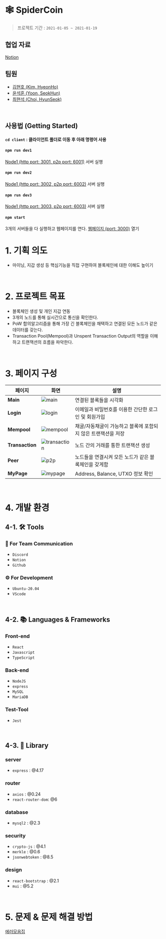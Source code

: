 # 🕸 SpiderCoin
> 프로젝트 기간 : `2021-01-05 ~ 2021-01-19`

## 협업 자료
[Notion](https://charm-locust-333.notion.site/SPIDER-COIN-c4795107c2474455bd4f93016bad8fbf)

## 팀원
- [김현호 (Kim, HyeonHo)](https://github.com/alsrhkd101)
- [윤석훈 (Yoon, SeokHun)](https://github.com/imysh578)
- [최현석 (Choi, HyunSeok)](https://github.com/Tozinoo)
<br>

## 사용법 (Getting Started)
#### `cd client` : 클라이언트 폴더로 이동 후 아래 명령어 사용
#### `npm run dev1`
[Node1 (http port: 3001, p2p port: 6001)](http://localhost:3001) 서버 실행
#### `npm run dev2`
[Node1 (http port: 3002, p2p port: 6002)](http://localhost:3002) 서버 실행
#### `npm run dev3`
[Node1 (http port: 3003, p2p port: 6003)](http://localhost:3003) 서버 실행
#### `npm start`
3개의 서버들을 다 실행하고 웹페이지를 연다.
[웹페이지 (port: 3000)](http://localhost:3000) 열기

# 1. 기획 의도
- 마이닝, 지갑 생성 등 핵심기능을 직접 구현하여 블록체인에 대한 이해도 높이기
<br>

# 2. 프로젝트 목표
- 블록체인 생성 및 개인 지갑 연동
- 3개의 노드를 통해 실시간으로 통신을 확인한다.
- PoW 합의알고리즘을 통해 가장 긴 블록체인을 채택하고 연결된 모든 노드가 같은 데이터를 갖는다.
-  Transaction Pool(Mempool)과 Unspent Transaction Output의 역할을 이해하고 트랜잭션의 흐름을 파악한다.
<br>


# 3. 페이지 구성
| 페이지 | 화면 | 설명 |
| --- | --- | --- |
| **Main** | ![main](https://user-images.githubusercontent.com/43943231/150467120-c7c488ec-0f2f-4ad6-bc0c-4544ba86a1cb.gif) | 연결된 블록들을 시각화 |
| **Login** | ![login](https://user-images.githubusercontent.com/43943231/150468611-bda4ef13-21a1-491d-9538-0e03e9720a6e.gif) | 이메일과 비밀번호를 이용한 간단한 로그인 및 회원가입 |
| **Mempool** | ![mempool](https://user-images.githubusercontent.com/43943231/150468693-70c5c1d0-5e39-48bd-be02-d660367daa47.gif) | 채굴/자동채굴이 가능하고 블록에 포함되지 않은 트랜잭션을 저장 |
| **Transaction** | ![transaction](https://user-images.githubusercontent.com/43943231/150469134-d5804b14-76be-4ce7-ba4f-84ecf8dd3266.gif) | 노드 간의 거래를 통한 트랜잭션 생성 |
| **Peer** | ![p2p](https://user-images.githubusercontent.com/43943231/150469049-81fbf084-e455-4766-b707-12edd2c15edf.gif) | 노드들을 연결시켜 모든 노드가 같은 블록체인을 갖게함 |
| **MyPage** | ![mypage](https://user-images.githubusercontent.com/43943231/150469084-fedbe970-019e-42b4-b563-ab03d200cbd7.gif) | Address, Balance, UTXO 정보 확인 |
<br>

# 4. 개발 환경
## 4-1. 🛠 Tools
### 📢 For Team Communication
- `Discord`
- `Notion`
- `Github`
### ⚙ For Development
- `Ubuntu-20.04`
- `VScode`
<br>

## 4-2. 📚 Languages & Frameworks
### Front-end
- `React`
- `Javascript`
- `TypeScript`
### Back-end
- `NodeJS`
- `express`
- `MySQL`
- `MariaDB`
### Test-Tool
- `Jest`
<br>

## 4-3. 🛒 Library
### server
- `express`         : @4.17

### router
- `axios`           : @0.24
- `react-router-dom`: @6

### database
- `mysql2`          : @2.3

### security
- `crypto-js`       : @4.1
- `merkle`          : @0.6
- `jsonwebtoken`    : @8.5

### design
- `react-bootstrap` : @2.1
- `mui`             : @5.2
<br>

# 5. 문제 & 문제 해결 방법
[에러모음집](https://www.notion.so/cacf3f477d484ba0ab3a3c5a261c503a)

